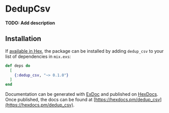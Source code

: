 # DedupCsv

**TODO: Add description**

## Installation

If [available in Hex](https://hex.pm/docs/publish), the package can be installed
by adding `dedup_csv` to your list of dependencies in `mix.exs`:

```elixir
def deps do
  [
    {:dedup_csv, "~> 0.1.0"}
  ]
end
```

Documentation can be generated with [ExDoc](https://github.com/elixir-lang/ex_doc)
and published on [HexDocs](https://hexdocs.pm). Once published, the docs can
be found at [https://hexdocs.pm/dedup_csv](https://hexdocs.pm/dedup_csv).

